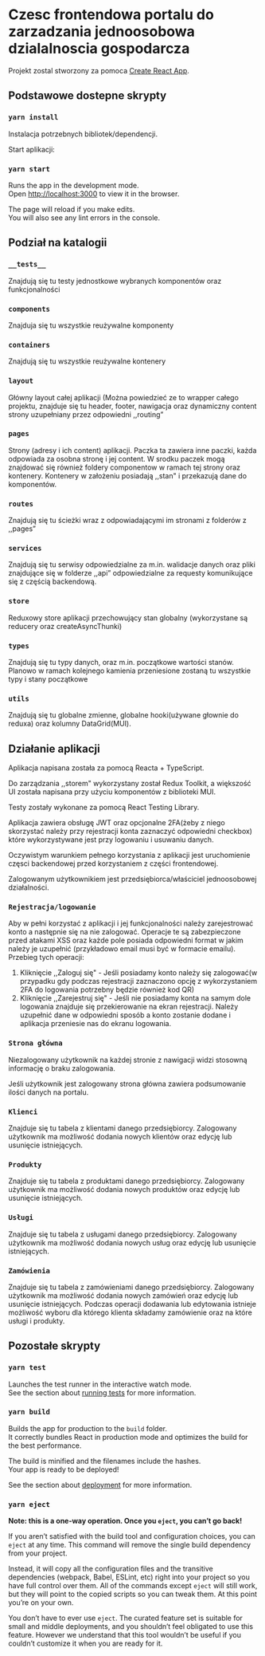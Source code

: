 # Czesc frontendowa portalu do zarzadzania jednoosobowa dzialalnoscia gospodarcza

Projekt zostal stworzony za pomoca [Create React App](https://github.com/facebook/create-react-app).

## Podstawowe dostepne skrypty

### `yarn install`

Instalacja potrzebnych bibliotek/dependencji.

Start aplikacji:

### `yarn start`

Runs the app in the development mode.\
Open [http://localhost:3000](http://localhost:3000) to view it in the browser.

The page will reload if you make edits.\
You will also see any lint errors in the console.

## Podział na katalogii 

### `__tests__`

Znajdują się tu testy jednostkowe wybranych komponentów oraz funkcjonalności

### `components`

Znajduja się tu wszystkie reużywalne komponenty

### `containers`

Znajdują się tu wszystkie reużywalne kontenery

### `layout`

Główny layout całej aplikacji (Można powiedzieć ze to wrapper całego projektu,
znajduje się tu header, footer, nawigacja oraz dynamiczny content strony uzupełniany przez
odpowiedni ,,routing”

### `pages`

Strony (adresy i ich content) aplikacji. Paczka ta zawiera inne paczki, każda
odpowiada za osobna stronę i jej content. W srodku paczek mogą znajdować się również
foldery componentow w ramach tej strony oraz kontenery. Kontenery w założeniu posiadają ,,stan" i przekazują dane do komponentów.

### `routes`

Znajdują się tu ścieżki wraz z odpowiadającymi im stronami z folderów z ,,pages”

### `services`

Znajdują się tu serwisy odpowiedzialne za m.in. walidacje danych oraz pliki
znajdujące się w folderze ,,api” odpowiedzialne za requesty komunikujące się z częścią
backendową.

### `store`

Reduxowy store aplikacji przechowujący stan globalny (wykorzystane są reducery
oraz createAsyncThunki)

### `types`

Znajdują się tu typy danych, oraz m.in. początkowe wartości stanów. Planowo w
ramach kolejnego kamienia przeniesione zostaną tu wszystkie typy i stany początkowe

### `utils`

Znajdują się tu globalne zmienne, globalne hooki(używane głownie do reduxa) oraz
kolumny DataGrid(MUI).

## Działanie aplikacji

Aplikacja napisana została za pomocą Reacta + TypeScript.

Do zarządzania ,,storem" wykorzystany został Redux Toolkit, a większość UI została napisana przy użyciu komponentów z biblioteki MUI.

Testy zostały wykonane za pomocą React Testing Library. 

Aplikacja zawiera obsługę JWT oraz opcjonalne 2FA(żeby z niego skorzystać należy przy rejestracji konta zaznaczyć odpowiedni checkbox) które wykorzystywane jest przy logowaniu i usuwaniu danych.

Oczywistym warunkiem pełnego korzystania z aplikacji jest uruchomienie częsci backendowej przed korzystaniem z części frontendowej.

Zalogowanym użytkownikiem jest przedsiębiorca/właściciel jednoosobowej działalności.


### `Rejestracja/logowanie`

Aby w pełni korzystać z aplikacji i jej funkcjonalności należy zarejestrować konto a następnie się na nie zalogować.
Operacje te są zabezpieczone przed atakami XSS oraz każde pole posiada odpowiedni format w jakim należy je uzupełnić (przykładowo email musi być w formacie emailu).
Przebieg tych operacji:

1. Kliknięcie ,,Zaloguj się" - Jeśli posiadamy konto należy się zalogować(w przypadku gdy podczas rejestracji zaznaczono opcję z wykorzystaniem 2FA do logowania potrzebny będzie również kod QR)
2. Kliknięcie ,,Zarejestruj się" - Jeśli nie posiadamy konta na samym dole logowania znajduje się przekierowanie na ekran rejestracji. Należy uzupełnić dane w odpowiedni sposób a konto zostanie dodane i aplikacja przeniesie nas do ekranu logowania.


### `Strona główna`

Niezalogowany użytkownik na każdej stronie z nawigacji widzi stosowną informację o braku zalogowania.

Jeśli użytkownik jest zalogowany strona główna zawiera podsumowanie ilości danych na portalu.

### `Klienci`

Znajduje się tu tabela z klientami danego przedsiębiorcy. Zalogowany użytkownik ma możliwość dodania nowych klientów oraz edycję lub usunięcie istniejących.

### `Produkty`

Znajduje się tu tabela z produktami danego przedsiębiorcy. Zalogowany użytkownik ma możliwość dodania nowych produktów oraz edycję lub usunięcie istniejących.

### `Usługi`

Znajduje się tu tabela z usługami danego przedsiębiorcy. Zalogowany użytkownik ma możliwość dodania nowych usług oraz edycję lub usunięcie istniejących.

### `Zamówienia`

Znajduje się tu tabela z zamówieniami danego przedsiębiorcy. Zalogowany użytkownik ma możliwość dodania nowych zamówień oraz edycję lub usunięcie istniejących. Podczas operacji dodawania lub edytowania istnieje możliwość wyboru dla którego klienta składamy zamówienie oraz na które usługi i produkty.

## Pozostałe skrypty

### `yarn test`

Launches the test runner in the interactive watch mode.\
See the section about [running tests](https://facebook.github.io/create-react-app/docs/running-tests) for more information.

### `yarn build`

Builds the app for production to the `build` folder.\
It correctly bundles React in production mode and optimizes the build for the best performance.

The build is minified and the filenames include the hashes.\
Your app is ready to be deployed!

See the section about [deployment](https://facebook.github.io/create-react-app/docs/deployment) for more information.

### `yarn eject`

**Note: this is a one-way operation. Once you `eject`, you can’t go back!**

If you aren’t satisfied with the build tool and configuration choices, you can `eject` at any time. This command will remove the single build dependency from your project.

Instead, it will copy all the configuration files and the transitive dependencies (webpack, Babel, ESLint, etc) right into your project so you have full control over them. All of the commands except `eject` will still work, but they will point to the copied scripts so you can tweak them. At this point you’re on your own.

You don’t have to ever use `eject`. The curated feature set is suitable for small and middle deployments, and you shouldn’t feel obligated to use this feature. However we understand that this tool wouldn’t be useful if you couldn’t customize it when you are ready for it.